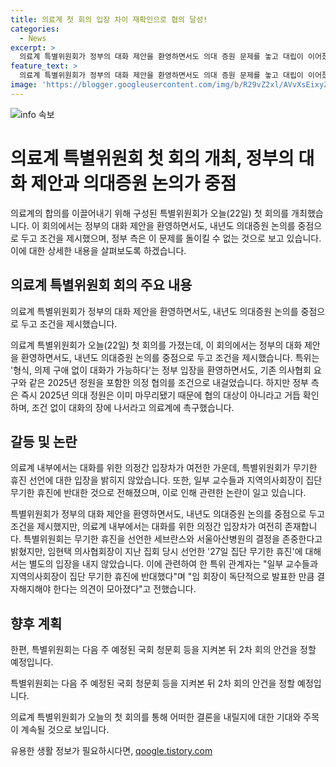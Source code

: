 ```yaml
---
title: 의료계 첫 회의 입장 차이 재확인으로 협의 달성!
categories:
  - News
excerpt: >
  의료계 특별위원회가 정부의 대화 제안을 환영하면서도 의대 증원 문제를 놓고 대립이 이어졌습니다. 오늘 첫 회의에서 올바른 의료를 위한 특별위원회가 형식과 의제를 떠나 대화가 가능하다는 정부 입장을 환영했지만, 2025년 의대 정원을 포함한 의정 협의를 조건으로 내걸었습니다. 또한, 일부 교수들과 지역의사회장은 휴진에 반대했고, 다음 주 국회 청문회를 지켜본 뒤 2차 회의 안건을 정할 예정입니다.
feature_text: >
  의료계 특별위원회가 정부의 대화 제안을 환영하면서도 의대 증원 문제를 놓고 대립이 이어졌습니다. 오늘 첫 회의에서 올바른 의료를 위한 특별위원회가 형식과 의제를 떠나 대화가 가능하다는 정부 입장을 환영했지만, 2025년 의대 정원을 포함한 의정 협의를 조건으로 내걸었습니다. 또한, 일부 교수들과 지역의사회장은 휴진에 반대했고, 다음 주 국회 청문회를 지켜본 뒤 2차 회의 안건을 정할 예정입니다.
image: 'https://blogger.googleusercontent.com/img/b/R29vZ2xl/AVvXsEixyZcFfHzMRdzZMjFBmAUKJYCLCGyLL1o632UiGVXcaFdKo_bkvkuCioo0uUKlGfBVcT3P84aROyZIXSBEx3Aw5nCQ3pTgDom1WDC4m8eifvWiAmWEEVb4x6G_l8C0QH225ldMjyaFvpxGEBGNO37VmDTDMHGhJPq73UglMfDca1-0aw/s1600/blogspot.png'
---
```


<p><img src="https://blogger.googleusercontent.com/img/b/R29vZ2xl/AVvXsEixyZcFfHzMRdzZMjFBmAUKJYCLCGyLL1o632UiGVXcaFdKo_bkvkuCioo0uUKlGfBVcT3P84aROyZIXSBEx3Aw5nCQ3pTgDom1WDC4m8eifvWiAmWEEVb4x6G_l8C0QH225ldMjyaFvpxGEBGNO37VmDTDMHGhJPq73UglMfDca1-0aw/s1600/blogspot.png" alt="info 속보" /></p>

<h1>의료계 특별위원회 첫 회의 개최, 정부의 대화 제안과 의대증원 논의가 중점</h1>

<p>의료계의 합의를 이끌어내기 위해 구성된 특별위원회가 오늘(22일) 첫 회의를 개최했습니다. 이 회의에서는 정부의 대화 제안을 환영하면서도, 내년도 의대증원 논의를 중점으로 두고 조건을 제시했으며, 정부 측은 이 문제를 돌이킬 수 없는 것으로 보고 있습니다. 이에 대한 상세한 내용을 살펴보도록 하겠습니다.</p>

<h2 data-ke-size="size26">의료계 특별위원회 회의 주요 내용</h2>

<p data-ke-size="size16">의료계 특별위원회가 정부의 대화 제안을 환영하면서도, 내년도 의대증원 논의를 중점으로 두고 조건을 제시했습니다. </p>

<p>의료계 특별위원회가 오늘(22일) 첫 회의를 가졌는데, 이 회의에서는 정부의 대화 제안을 환영하면서도, 내년도 의대증원 논의를 중점으로 두고 조건을 제시했습니다. 특위는 '형식, 의제 구애 없이 대화가 가능하다'는 정부 입장을 환영하면서도, 기존 의사협회 요구와 같은 2025년 정원을 포함한 의정 협의를 조건으로 내걸었습니다. 하지만 정부 측은 즉시 2025년 의대 정원은 이미 마무리됐기 때문에 협의 대상이 아니라고 거듭 확인하며, 조건 없이 대화의 장에 나서라고 의료계에 촉구했습니다.</p>

<h2 data-ke-size="size26">갈등 및 논란</h2>

<p data-ke-size="size16">의료계 내부에서는 대화를 위한 의정간 입장차가 여전한 가운데, 특별위원회가 무기한 휴진 선언에 대한 입장을 밝히지 않았습니다. 또한, 일부 교수들과 지역의사회장이 집단 무기한 휴진에 반대한 것으로 전해졌으며, 이로 인해 관련한 논란이 일고 있습니다.</p>

<p>특별위원회가 정부의 대화 제안을 환영하면서도, 내년도 의대증원 논의를 중점으로 두고 조건을 제시했지만, 의료계 내부에서는 대화를 위한 의정간 입장차가 여전히 존재합니다. 특별위원회는 무기한 휴진을 선언한 세브란스와 서울아산병원의 결정을 존중한다고 밝혔지만, 임현택 의사협회장이 지난 집회 당시 선언한 '27일 집단 무기한 휴진'에 대해서는 별도의 입장을 내지 않았습니다. 이에 관련하여 한 특위 관계자는 "일부 교수들과 지역의사회장이 집단 무기한 휴진에 반대했다"며 "임 회장이 독단적으로 발표한 만큼 결자해지해야 한다는 의견이 모아졌다"고 전했습니다.</p>

<h2 data-ke-size="size26">향후 계획</h2>

<p data-ke-size="size16">한편, 특별위원회는 다음 주 예정된 국회 청문회 등을 지켜본 뒤 2차 회의 안건을 정할 예정입니다.</p>

<p>특별위원회는 다음 주 예정된 국회 청문회 등을 지켜본 뒤 2차 회의 안건을 정할 예정입니다.</p>

<p>의료계 특별위원회가 오늘의 첫 회의를 통해 어떠한 결론을 내릴지에 대한 기대와 주목이 계속될 것으로 보입니다.</p>
유용한 생활 정보가 필요하시다면, <a href="https://qoogle.tistory.com" rel="dofollow">qoogle.tistory.com</a>


